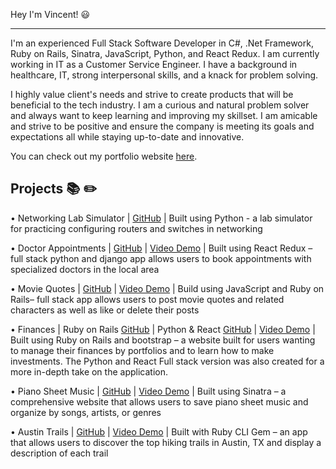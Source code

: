Hey I'm Vincent! 😃

-------------------------------------------------------------------------------------------------------------------------------------------------------------------------

I'm an experienced Full Stack Software Developer in C#, .Net Framework, Ruby on Rails, Sinatra, JavaScript, Python, and React Redux. I am currently working in IT as a Customer Service Engineer. I have a background in healthcare, IT, strong interpersonal skills, and a knack for problem solving.

I highly value client's needs and strive to create products that will be beneficial to the tech industry. I am a curious and natural problem solver and always want to keep learning and improving my skillset. I am amicable and strive to be positive and ensure the company is meeting its goals and expectations all while staying up-to-date and innovative.

You can check out my portfolio website [here](https://vincent-tran-portfolio-website.vercel.app/).

Projects 📚 ✏️
-------------------------------------------------------------------------------------------------------------------------------------------------------------------------
•	Networking Lab Simulator | [GitHub](https://github.com/vintran93/lab_quiz_project) | Built using Python - a lab simulator for practicing configuring routers and switches in networking

•	Doctor Appointments | [GitHub](https://github.com/vintran93/doctor-appointment-scheduler/tree/main) | [Video Demo](https://www.youtube.com/watch?v=5p5KyLYtrqw&t=149s) | Built using React Redux – full stack python and django app allows users to book appointments with specialized doctors in the local area

•	Movie Quotes | [GitHub](https://github.com/vintran93/movie-quotes-client) | [Video Demo](https://www.youtube.com/watch?v=b022FTS3iYg) | Build using JavaScript and Ruby on Rails– full stack app allows users to post movie quotes and related characters as well as like or delete their posts

•	Finances | Ruby on Rails [GitHub](https://github.com/vintran93/finances) | Python & React [GitHub](https://github.com/vintran93/finances_project) | [Video Demo](https://www.youtube.com/watch?v=ITwy3sj7G9U&t=370s) | Built using Ruby on Rails and bootstrap – a website built for users wanting to manage their finances by portfolios and to learn how to make investments. The Python and React Full stack version was also created for a more in-depth take on the application.

•	Piano Sheet Music | [GitHub](https://github.com/vintran93/piano_tracker) | [Video Demo](https://www.youtube.com/watch?v=aufhejTUZ94&t=105s) | Built using Sinatra – a comprehensive website that allows users to save piano sheet music and organize by songs, artists, or genres

•	Austin Trails | [GitHub](https://github.com/vintran93/austin-trails) | [Video Demo](https://www.youtube.com/watch?v=Kdfp_uW4E_w&t=141s) | Built with Ruby CLI Gem – an app that allows users to discover the top hiking trails in Austin, TX and display a description of each trail





